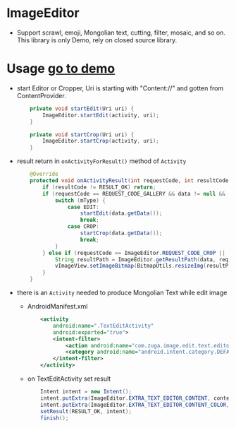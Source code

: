 # ImageEditor

* Support scrawl, emoji, Mongolian text, cutting, filter, mosaic, and so on. This library is only Demo, rely on closed source library.

# Usage    [go to demo](https://github.com/Saqrag/ImageEditor)

* start Editor or Cropper, Uri is starting with "Content://" and gotten from ContentProvider.

    ```java
        private void startEdit(Uri uri) {
            ImageEditor.startEdit(activity, uri);
        }

        private void startCrop(Uri uri) {
            ImageEditor.startCrop(activity, uri);
        }
    ```

* result return in `onActivityForResult()` method of `Activity`

    ```java
        @Override
        protected void onActivityResult(int requestCode, int resultCode, final Intent data) {
            if (resultCode != RESULT_OK) return;
            if (requestCode == REQUEST_CODE_GALLERY && data != null && mType != null) {
                switch (mType) {
                    case EDIT:
                        startEdit(data.getData());
                        break;
                    case CROP:
                        startCrop(data.getData());
                        break;
                }
            } else if (requestCode == ImageEditor.REQUEST_CODE_CROP || requestCode == ImageEditor.REQUEST_CODE_EDIT) {
                String resultPath = ImageEditor.getResultPath(data, requestCode);
                vImageView.setImageBitmap(BitmapUtils.resizeImg(resultPath, 500, 500).bitmap);
            }
        }
    ```

* there is an `Activity` needed to produce Mongolian Text while edit image

    * AndroidManifest.xml

        ```xml
            <activity
                android:name=".TextEditActivity"
                android:exported="true">
                <intent-filter>
                    <action android:name="com.zuga.image.edit.text.editor" />
                    <category android:name="android.intent.category.DEFAULT" />
                </intent-filter>
            </activity>
        ```

    * on TextEditActivity set result

        ```java
            Intent intent = new Intent();
            intent.putExtra(ImageEditor.EXTRA_TEXT_EDITOR_CONTENT, content);
            intent.putExtra(ImageEditor.EXTRA_TEXT_EDITOR_CONTENT_COLOR, Color.RED);
            setResult(RESULT_OK, intent);
            finish();
        ```